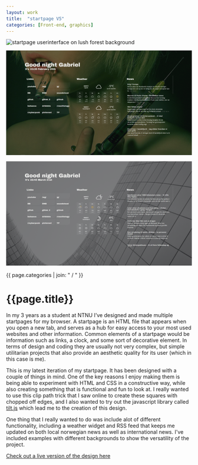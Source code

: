 ```yaml
---
layout: work
title:  "startpage V5"
categories: [Front-end, graphics]
---
```


<div id="column1_6">
	<p><img src="/media/images/startpage_project2.png" class="zoom" alt="startpage userinterface on lush forest background"></p>
	<p><img src="/media/images/homescreen_v4.png" class="zoom" alt="startpage userinterface on background of science fiction girl"></p>
	<p><img src="/media/images/startpage_project.png" class="zoom" alt="startpage userinterface on a modern building facade background image"></p>
</div>

<div id="column6_13">
	<span id="projectCats">{{ page.categories | join: " / " }}</span>
	<h1>{{page.title}}</h1>	
	<p>In my 3 years as a student at NTNU I’ve designed and made multiple startpages for my browser. A startpage is an HTML file that appears when you open a new tab, and serves as a hub for easy access to your most used websites and other information. Common elements of a startpage would be information such as links, a clock, and some sort of decorative element. In terms of design and coding they are usually not very complex, but simple utilitarian projects that also provide an aesthetic quality for its user (which in this case is me).</p>
	<p>This is my latest iteration of my startpage. It has been designed with a couple of things in mind. One of the key reasons I enjoy making them is being able to experiment with HTML and CSS in a constructive way, while also creating something that is functional and fun to look at. I really wanted to use this clip path trick that I saw online to create these squares with chopped off edges, and I also wanted to try out the javascript library called <a href="https://micku7zu.github.io/vanilla-tilt.js/" target="_blank">tilt.js</a> which lead me to the creation of this design.</p>
	<p>One thing that I really wanted to do was include alot of different functionality, including a weather widget and RSS feed that keeps me updated on both local norwegian news as well as international news. I've included examples with different backgrounds to show the versatility of the project.</p>
	<p><a href="">Check out a live version of the design here</a></p>
</div>